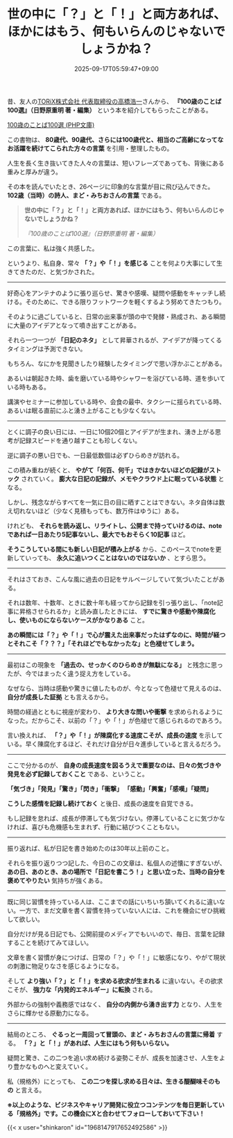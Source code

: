 ﻿---
title: "世の中に「？」と「！」と両方あれば、ほかにはもう、何もいらんのじゃないでしょうかね？"
date: 2025-09-17T05:59:47+09:00
draft: false
---

昔、友人の[TORiX株式会社 代表取締役の高橋浩一](https://www.torix-corp.com/profile/)さんから、 **『100歳のことば100選』（日野原重明 著・編集）** という本を紹介してもらったことがある。



[100歳のことば100選 (PHP文庫)](https://www.amazon.co.jp/100%E6%AD%B3%E3%81%AE%E3%81%93%E3%81%A8%E3%81%B0100%E9%81%B8-PHP%E6%96%87%E5%BA%AB-%E6%97%A5%E9%87%8E%E5%8E%9F-%E9%87%8D%E6%98%8E/dp/4569677320/ref=rvi_d_sccl_2/356-8128294-3243912?pd_rd_w=1rWsO&content-id=amzn1.sym.a4dc92d7-7100-437e-b3e3-2349e8298523&pf_rd_p=a4dc92d7-7100-437e-b3e3-2349e8298523&pf_rd_r=ZWHH317MMNMNFP39KW24&pd_rd_wg=y1UNb&pd_rd_r=1ce556f2-90ce-4cd5-bd4b-20b469a9708f&pd_rd_i=4569677320&psc=1)

この書物は、 **80歳代、90歳代、さらには100歳代と、相当のご高齢になってなお活躍を続けてこられた方々の言葉** を引用・整理したもの。



人生を長く生き抜いてきた人々の言葉は、短いフレーズであっても、背後にある重みと厚みが違う。

その本を読んでいたとき、26ページに印象的な言葉が目に飛び込んできた。 **102歳（当時）の詩人、まど・みちおさんの言葉** である。

> **世の中に「？」と「！」と両方あれば、ほかにはもう、何もいらんのじゃないでしょうかね？**
> 
> *『100歳のことば100選』（日野原重明 著・編集）*

この言葉に、私は強く共感した。

というより、私自身、常々 **「？」や「！」を感じる** ことを何より大事にして生きてきたのだ、と気づかされた。



---

好奇心をアンテナのように張り巡らせ、驚きや感嘆、疑問や感動をキャッチし続ける。そのために、できる限りフットワークを軽くするよう努めてきたつもり。

そのように過ごしていると、日常の出来事が頭の中で発酵・熟成され、ある瞬間に大量のアイデアとなって噴き出すことがある。

それら一つ一つが **「日記のネタ」** として昇華されるが、アイデアが降ってくるタイミングは予測できない。



もちろん、なにかを見聞きしたり経験したタイミングで思い浮かぶことがある。

あるいは朝起きた時、歯を磨いている時やシャワーを浴びている時、道を歩いている時もある。

講演やセミナーに参加している時や、会食の最中、タクシーに揺られている時、あるいは眠る直前にふと湧き上がることも少なくない。



---

とくに調子の良い日には、一日に10個20個とアイデアが生まれ、湧き上がる思考が記録スピードを通り越すことも珍しくない。

逆に調子の悪い日でも、一日最低数個は必ずひらめきが訪れる。

この積み重ねが続くと、 **やがて「何百、何千」ではきかないほどの記録がストック** されていく。 **膨大な日記の記録が、メモやクラウド上に眠っている状態** となる。



しかし、残念ながらすべてを一気に日の目に晒すことはできない。ネタ自体は数え切れないほど（少なく見積もっても、数万件はゆうに）ある。

けれども、 **それらを読み返し、リライトし、公開まで持っていけるのは、noteであれば一日あたり5記事ないし、最大でもおそらく10記事** ほど。

**そうこうしている間にも新しい日記が積み上がる** から、このペースでnoteを更新していっても、 **永久に追いつくことはないのではないか** 、とすら思う。



---

それはさておき、こんな風に過去の日記をサルベージしていて気づいたことがある。

それは数年、十数年、ときに数十年も経ってから記録を引っ張り出し、「note記事に昇格させられるか」と読み直したときには、 **すでに驚きや感動や陳腐化し、使いものにならないケースがかなりある** こと。

**あの瞬間には「？」や「！」で心が震えた出来事だったはずなのに、時間が経つとそれこそ「？？？」「それほどでもなかったな」と色褪せてしまう。**



---

最初はこの現象を **「過去の、せっかくのひらめきが無駄になる」** と残念に思ったが、今ではまったく違う捉え方をしている。

なぜなら、当時は感動や驚きに値したものが、今となって色褪せて見えるのは、 **自分が成長した証拠** とも言えるから。



時間の経過とともに視座が変わり、 **より大きな問いや衝撃** を求められるようになった。だからこそ、以前の「？」や「！」が色褪せて感じられるのであろう。

言い換えれば、 **「？」や「！」が陳腐化する速度こそが、成長の速度** を示している。早く陳腐化するほど、それだけ自分が日々進歩していると言えるだろう。



---

ここで分かるのが、 **自身の成長速度を図るうえで重要なのは、日々の気づきや発見を必ず記録しておくこと** である、ということ。

**「気づき」「発見」「驚き」「閃き」「衝撃」 「感動」「興奮」「感嘆」「疑問」**

**こうした感情を記録し続けておく** と後日、成長の速度を自覚できる。

もし記録を怠れば、成長が停滞しても気づけない。停滞していることに気づかなければ、喜びも危機感も生まれず、行動に結びつくこともない。



---

振り返れば、私が日記を書き始めたのは30年以上前のこと。

それらを振り返りつつ記した、今日のこの文章は、私個人の述懐にすぎないが、 **あの日、あのとき、あの場所で「日記を書こう！」と思い立った、当時の自分を褒めてやりたい** 気持ちが強くある。



---

既に同じ習慣を持っている人は、ここまでの話にいちいち頷いてくれるに違いない。一方で、まだ文章を書く習慣を持っていない人には、これを機会にぜひ挑戦して欲しい。

自分だけが見る日記でも、公開前提のメディアでもいいので、毎日、言葉を記録することを続けてみてほしい。



文章を書く習慣が身につけば、日常の「？」や「！」に敏感になり、やがて現状の刺激に物足りなさを感じるようになる。

そして **より強い「？」と「！」を求める欲求が生まれる** に違いない。その欲求こそが、 **強力な「内発的エネルギー」に転換** される。

外部からの強制や義務感ではなく、 **自分の内側から湧き出す力** となり、人生をさらに輝かせる原動力になる。



---

結局のところ、 **ぐるっと一周回って冒頭の、まど・みちおさんの言葉に帰着** する。 **「？」と「！」があれば、人生にはもう何もいらない。**

疑問と驚き、この二つを追い求め続ける姿勢こそが、成長を加速させ、人生をより豊かなものへと変えていく。

私（規格外）にとっても、 **この二つを探し求める日々は、生きる醍醐味そのもの** と言える。



**※以上のような、ビジネスやキャリア開発に役立つコンテンツを毎日更新している「規格外」です。この機会にXと合わせてフォローしておいて下さい！**



{{< x user="shinkaron" id="1968147917652492586" >}}
